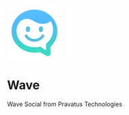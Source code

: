 <img src="./assets/images/icon.png" height=128 margin="auto"/>

<h1>Wave</h1>

<p>Wave Social from Pravatus Technologies</p>
